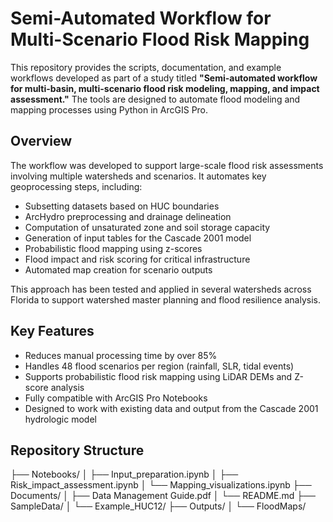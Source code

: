 # Semi-Automated Workflow for Multi-Scenario Flood Risk Mapping

This repository provides the scripts, documentation, and example workflows developed as part of a study titled **"Semi-automated workflow for multi-basin, multi-scenario flood risk modeling, mapping, and impact assessment."** The tools are designed to automate flood modeling and mapping processes using Python in ArcGIS Pro.

## Overview

The workflow was developed to support large-scale flood risk assessments involving multiple watersheds and scenarios. It automates key geoprocessing steps, including:

- Subsetting datasets based on HUC boundaries
- ArcHydro preprocessing and drainage delineation
- Computation of unsaturated zone and soil storage capacity
- Generation of input tables for the Cascade 2001 model
- Probabilistic flood mapping using z-scores
- Flood impact and risk scoring for critical infrastructure
- Automated map creation for scenario outputs

This approach has been tested and applied in several watersheds across Florida to support watershed master planning and flood resilience analysis.

## Key Features

- Reduces manual processing time by over 85%
- Handles 48 flood scenarios per region (rainfall, SLR, tidal events)
- Supports probabilistic flood risk mapping using LiDAR DEMs and Z-score analysis
- Fully compatible with ArcGIS Pro Notebooks
- Designed to work with existing data and output from the Cascade 2001 hydrologic model

## Repository Structure

├── Notebooks/ │ ├── Input_preparation.ipynb │ ├── Risk_impact_assessment.ipynb │ └── Mapping_visualizations.ipynb ├── Documents/ │ ├── Data Management Guide.pdf │ └── README.md ├── SampleData/ │ └── Example_HUC12/ ├── Outputs/ │ └── FloodMaps/